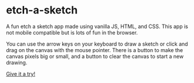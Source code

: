 # etch-a-sketch

A fun etch a sketch app made using vanilla JS, HTML, and CSS. This app is not mobile compatible but is lots of fun in the browser. 

You can use the arrow keys on your keyboard to draw a sketch or click and drag on the canvas with the mouse pointer. There is a button to make the canvas pixels big or small, and a button to clear the canvas to start a new drawing.


[Give it a try!](http://alanjones.dev/etch-a-sketch/)
